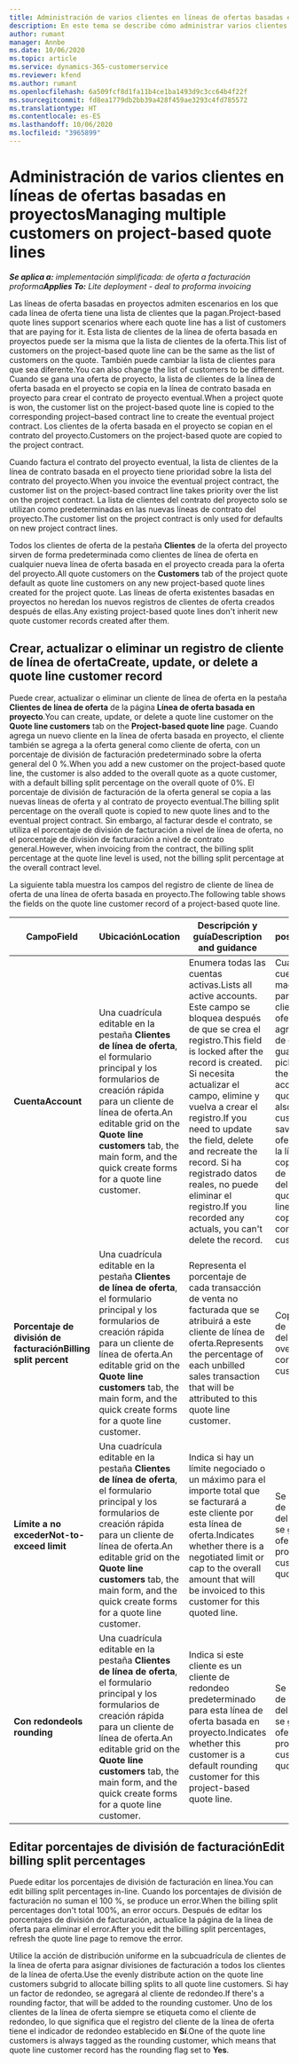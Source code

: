 ```yaml
---
title: Administración de varios clientes en líneas de ofertas basadas en proyectos
description: En este tema se describe cómo administrar varios clientes en líneas de oferta basadas en proyectos.
author: rumant
manager: Annbe
ms.date: 10/06/2020
ms.topic: article
ms.service: dynamics-365-customerservice
ms.reviewer: kfend
ms.author: rumant
ms.openlocfilehash: 6a509fcf8d1fa11b4ce1ba1493d9c3cc64b4f22f
ms.sourcegitcommit: fd8ea1779db2bb39a428f459ae3293c4fd785572
ms.translationtype: HT
ms.contentlocale: es-ES
ms.lasthandoff: 10/06/2020
ms.locfileid: "3965899"
---
```

# <a name="managing-multiple-customers-on-project-based-quote-lines"></a><span data-ttu-id="aea20-103">Administración de varios clientes en líneas de ofertas basadas en proyectos</span><span class="sxs-lookup"><span data-stu-id="aea20-103">Managing multiple customers on project-based quote lines</span></span>

<span data-ttu-id="aea20-104">_**Se aplica a:** implementación simplificada: de oferta a facturación proforma_</span><span class="sxs-lookup"><span data-stu-id="aea20-104">_**Applies To:** Lite deployment - deal to proforma invoicing_</span></span>

<span data-ttu-id="aea20-105">Las líneas de oferta basadas en proyectos admiten escenarios en los que cada línea de oferta tiene una lista de clientes que la pagan.</span><span class="sxs-lookup"><span data-stu-id="aea20-105">Project-based quote lines support scenarios where each quote line has a list of customers that are paying for it.</span></span> <span data-ttu-id="aea20-106">Esta lista de clientes de la línea de oferta basada en proyectos puede ser la misma que la lista de clientes de la oferta.</span><span class="sxs-lookup"><span data-stu-id="aea20-106">This list of customers on the project-based quote line can be the same as the list of customers on the quote.</span></span> <span data-ttu-id="aea20-107">También puede cambiar la lista de clientes para que sea diferente.</span><span class="sxs-lookup"><span data-stu-id="aea20-107">You can also change the list of customers to be different.</span></span> <span data-ttu-id="aea20-108">Cuando se gana una oferta de proyecto, la lista de clientes de la línea de oferta basada en el proyecto se copia en la línea de contrato basada en proyecto para crear el contrato de proyecto eventual.</span><span class="sxs-lookup"><span data-stu-id="aea20-108">When a project quote is won, the customer list on the project-based quote line is copied to the corresponding project–based contract line to create the eventual project contract.</span></span> <span data-ttu-id="aea20-109">Los clientes de la oferta basada en el proyecto se copian en el contrato del proyecto.</span><span class="sxs-lookup"><span data-stu-id="aea20-109">Customers on the project-based quote are copied to the project contract.</span></span>

<span data-ttu-id="aea20-110">Cuando factura el contrato del proyecto eventual, la lista de clientes de la línea de contrato basada en el proyecto tiene prioridad sobre la lista del contrato del proyecto.</span><span class="sxs-lookup"><span data-stu-id="aea20-110">When you invoice the eventual project contract, the customer list on the project-based contract line takes priority over the list on the project contract.</span></span> <span data-ttu-id="aea20-111">La lista de clientes del contrato del proyecto solo se utilizan como predeterminadas en las nuevas líneas de contrato del proyecto.</span><span class="sxs-lookup"><span data-stu-id="aea20-111">The customer list on the project contract is only used for defaults on new project contract lines.</span></span>

<span data-ttu-id="aea20-112">Todos los clientes de oferta de la pestaña **Clientes** de la oferta del proyecto sirven de forma predeterminada como clientes de línea de oferta en cualquier nueva línea de oferta basada en el proyecto creada para la oferta del proyecto.</span><span class="sxs-lookup"><span data-stu-id="aea20-112">All quote customers on the **Customers** tab of the project quote default as quote line customers on any new project-based quote lines created for the project quote.</span></span> <span data-ttu-id="aea20-113">Las líneas de oferta existentes basadas en proyectos no heredan los nuevos registros de clientes de oferta creados después de ellas.</span><span class="sxs-lookup"><span data-stu-id="aea20-113">Any existing project-based quote lines don't inherit new quote customer records created after them.</span></span>

## <a name="create-update-or-delete-a-quote-line-customer-record"></a><span data-ttu-id="aea20-114">Crear, actualizar o eliminar un registro de cliente de línea de oferta</span><span class="sxs-lookup"><span data-stu-id="aea20-114">Create, update, or delete a quote line customer record</span></span>

<span data-ttu-id="aea20-115">Puede crear, actualizar o eliminar un cliente de línea de oferta en la pestaña **Clientes de línea de oferta** de la página **Línea de oferta basada en proyecto**.</span><span class="sxs-lookup"><span data-stu-id="aea20-115">You can create, update, or delete a quote line customer on the **Quote line customers** tab on the **Project-based quote line** page.</span></span> <span data-ttu-id="aea20-116">Cuando agrega un nuevo cliente en la línea de oferta basada en proyecto, el cliente también se agrega a la oferta general como cliente de oferta, con un porcentaje de división de facturación predeterminado sobre la oferta general del 0 %.</span><span class="sxs-lookup"><span data-stu-id="aea20-116">When you add a new customer on the project-based quote line, the customer is also added to the overall quote as a quote customer, with a default billing split percentage on the overall quote of 0%.</span></span> <span data-ttu-id="aea20-117">El porcentaje de división de facturación de la oferta general se copia a las nuevas líneas de oferta y al contrato de proyecto eventual.</span><span class="sxs-lookup"><span data-stu-id="aea20-117">The billing split percentage on the overall quote is copied to new quote lines and to the eventual project contract.</span></span> <span data-ttu-id="aea20-118">Sin embargo, al facturar desde el contrato, se utiliza el porcentaje de división de facturación a nivel de línea de oferta, no el porcentaje de división de facturación a nivel de contrato general.</span><span class="sxs-lookup"><span data-stu-id="aea20-118">However, when invoicing from the contract, the billing split percentage at the quote line level is used, not the billing split percentage at the overall contract level.</span></span> 

<span data-ttu-id="aea20-119">La siguiente tabla muestra los campos del registro de cliente de línea de oferta de una línea de oferta basada en proyecto.</span><span class="sxs-lookup"><span data-stu-id="aea20-119">The following table shows the fields on the quote line customer record of a project-based quote line.</span></span>

| <span data-ttu-id="aea20-120">Campo</span><span class="sxs-lookup"><span data-stu-id="aea20-120">Field</span></span> | <span data-ttu-id="aea20-121">Ubicación</span><span class="sxs-lookup"><span data-stu-id="aea20-121">Location</span></span> | <span data-ttu-id="aea20-122">Descripción y guía</span><span class="sxs-lookup"><span data-stu-id="aea20-122">Description and guidance</span></span> | <span data-ttu-id="aea20-123">Impacto posterior</span><span class="sxs-lookup"><span data-stu-id="aea20-123">Downstream impact</span></span> |
| --- | --- | --- | --- |
| <span data-ttu-id="aea20-124">**Cuenta**</span><span class="sxs-lookup"><span data-stu-id="aea20-124">**Account**</span></span> | <span data-ttu-id="aea20-125">Una cuadrícula editable en la pestaña **Clientes de línea de oferta**, el formulario principal y los formularios de creación rápida para un cliente de línea de oferta.</span><span class="sxs-lookup"><span data-stu-id="aea20-125">An editable grid on the **Quote line customers** tab, the main form, and the quick create forms for a quote line customer.</span></span> | <span data-ttu-id="aea20-126">Enumera todas las cuentas activas.</span><span class="sxs-lookup"><span data-stu-id="aea20-126">Lists all active accounts.</span></span> <span data-ttu-id="aea20-127">Este campo se bloquea después de que se crea el registro.</span><span class="sxs-lookup"><span data-stu-id="aea20-127">This field is locked after the record is created.</span></span> <span data-ttu-id="aea20-128">Si necesita actualizar el campo, elimine y vuelva a crear el registro.</span><span class="sxs-lookup"><span data-stu-id="aea20-128">If you need to update the field, delete and recreate the record.</span></span> <span data-ttu-id="aea20-129">Si ha registrado datos reales, no puede eliminar el registro.</span><span class="sxs-lookup"><span data-stu-id="aea20-129">If you recorded any actuals, you can't delete the record.</span></span> | <span data-ttu-id="aea20-130">Cuando elige una cuenta de la lista maestra de cuentas para agregar, el cliente de la línea de oferta también se agrega como cliente de oferta al guardarlo.</span><span class="sxs-lookup"><span data-stu-id="aea20-130">When you pick an account from the master list of accounts to add, the quote line customer is also added as a quote customer when you save it.</span></span> <span data-ttu-id="aea20-131">Al ganarse una oferta, los clientes de la línea de oferta se copian a los clientes de la línea de contrato del proyecto.</span><span class="sxs-lookup"><span data-stu-id="aea20-131">When a quote is won, quote line customers are copied to the project contract line customers.</span></span> |
| <span data-ttu-id="aea20-132">**Porcentaje de división de facturación**</span><span class="sxs-lookup"><span data-stu-id="aea20-132">**Billing split percent**</span></span> | <span data-ttu-id="aea20-133">Una cuadrícula editable en la pestaña **Clientes de línea de oferta**, el formulario principal y los formularios de creación rápida para un cliente de línea de oferta.</span><span class="sxs-lookup"><span data-stu-id="aea20-133">An editable grid on the **Quote line customers** tab, the main form, and the quick create forms for a quote line customer.</span></span> | <span data-ttu-id="aea20-134">Representa el porcentaje de cada transacción de venta no facturada que se atribuirá a este cliente de línea de oferta.</span><span class="sxs-lookup"><span data-stu-id="aea20-134">Represents the percentage of each unbilled sales transaction that will be attributed to this quote line customer.</span></span> | <span data-ttu-id="aea20-135">Copiado a los clientes de la línea de contrato del proyecto.</span><span class="sxs-lookup"><span data-stu-id="aea20-135">Copied over to project contract line customers.</span></span> |
| <span data-ttu-id="aea20-136">**Límite a no exceder**</span><span class="sxs-lookup"><span data-stu-id="aea20-136">**Not-to-exceed limit**</span></span> | <span data-ttu-id="aea20-137">Una cuadrícula editable en la pestaña **Clientes de línea de oferta**, el formulario principal y los formularios de creación rápida para un cliente de línea de oferta.</span><span class="sxs-lookup"><span data-stu-id="aea20-137">An editable grid on the **Quote line customers** tab, the main form, and the quick create forms for a quote line customer.</span></span> | <span data-ttu-id="aea20-138">Indica si hay un límite negociado o un máximo para el importe total que se facturará a este cliente por esta línea de oferta.</span><span class="sxs-lookup"><span data-stu-id="aea20-138">Indicates whether there is a negotiated limit or cap to the overall amount that will be invoiced to this customer for this quoted line.</span></span> | <span data-ttu-id="aea20-139">Se copia a los clientes de la línea de contrato del proyecto cuando se gana una oferta.</span><span class="sxs-lookup"><span data-stu-id="aea20-139">Copied over to project contract line customers when a quote is won.</span></span> |
| <span data-ttu-id="aea20-140">**Con redondeo**</span><span class="sxs-lookup"><span data-stu-id="aea20-140">**Is rounding**</span></span> | <span data-ttu-id="aea20-141">Una cuadrícula editable en la pestaña **Clientes de línea de oferta**, el formulario principal y los formularios de creación rápida para un cliente de línea de oferta.</span><span class="sxs-lookup"><span data-stu-id="aea20-141">An editable grid on the **Quote line customers** tab, the main form, and the quick create forms for a quote line customer.</span></span> | <span data-ttu-id="aea20-142">Indica si este cliente es un cliente de redondeo predeterminado para esta línea de oferta basada en proyecto.</span><span class="sxs-lookup"><span data-stu-id="aea20-142">Indicates whether this customer is a default rounding customer for this project-based quote line.</span></span> | <span data-ttu-id="aea20-143">Se copia a los clientes de la línea de contrato del proyecto cuando se gana una oferta.</span><span class="sxs-lookup"><span data-stu-id="aea20-143">Copied over to project contract customers when a quote is won.</span></span> |

## <a name="edit-billing-split-percentages"></a><span data-ttu-id="aea20-144">Editar porcentajes de división de facturación</span><span class="sxs-lookup"><span data-stu-id="aea20-144">Edit billing split percentages</span></span>

<span data-ttu-id="aea20-145">Puede editar los porcentajes de división de facturación en línea.</span><span class="sxs-lookup"><span data-stu-id="aea20-145">You can edit billing split percentages in-line.</span></span> <span data-ttu-id="aea20-146">Cuando los porcentajes de división de facturación no suman el 100 %, se produce un error.</span><span class="sxs-lookup"><span data-stu-id="aea20-146">When the billing split percentages don't total 100%, an error occurs.</span></span> <span data-ttu-id="aea20-147">Después de editar los porcentajes de división de facturación, actualice la página de la línea de oferta para eliminar el error.</span><span class="sxs-lookup"><span data-stu-id="aea20-147">After you edit the billing split percentages, refresh the quote line page to remove the error.</span></span>

<span data-ttu-id="aea20-148">Utilice la acción de distribución uniforme en la subcuadrícula de clientes de la línea de oferta para asignar divisiones de facturación a todos los clientes de la línea de oferta.</span><span class="sxs-lookup"><span data-stu-id="aea20-148">Use the evenly distribute action on the quote line customers subgrid to allocate billing splits to all quote line customers.</span></span> <span data-ttu-id="aea20-149">Si hay un factor de redondeo, se agregará al cliente de redondeo.</span><span class="sxs-lookup"><span data-stu-id="aea20-149">If there's a rounding factor, that will be added to the rounding customer.</span></span> <span data-ttu-id="aea20-150">Uno de los clientes de la línea de oferta siempre se etiqueta como el cliente de redondeo, lo que significa que el registro del cliente de la línea de oferta tiene el indicador de redondeo establecido en **Sí**.</span><span class="sxs-lookup"><span data-stu-id="aea20-150">One of the quote line customers is always tagged as the rounding customer, which means that quote line customer record has the rounding flag set to **Yes**.</span></span> 
